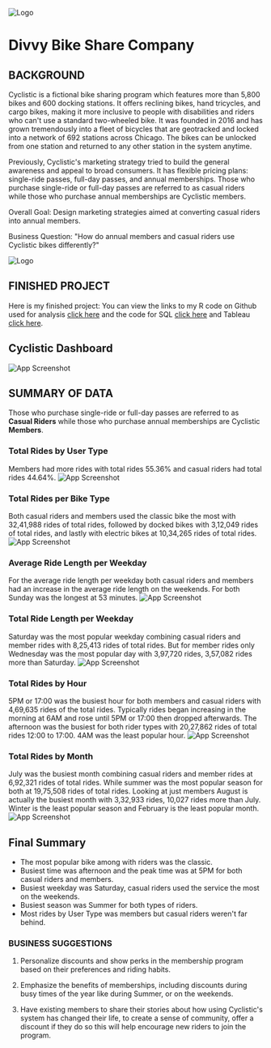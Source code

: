 
![Logo](https://github.com/rejoice03/divvy_bike_share_company/blob/main/Tableau/divvy-logo.png?raw=true)
# Divvy Bike Share Company


## BACKGROUND

Cyclistic is a fictional bike sharing program which features more than 5,800 
bikes and 600 docking stations. It offers reclining bikes, hand tricycles, and cargo 
bikes, making it more inclusive to people with disabilities and riders who can't use a 
standard two-wheeled bike. It was founded in 2016 and has grown tremendously into a 
fleet of bicycles that are geotracked and locked into a network of 692 stations across 
Chicago. The bikes can be unlocked from one station and returned to any other station 
in the system anytime.

Previously, Cyclistic's marketing strategy tried to build the general awareness and 
appeal to broad consumers. It has flexible pricing plans: single-ride passes, 
full-day passes, and annual memberships. Those who purchase single-ride or full-day 
passes are referred to as casual riders while those who purchase annual memberships are 
Cyclistic members.

Overall Goal: Design marketing strategies aimed at converting casual riders into annual 
members.

Business Question: "How do annual members and casual riders use Cyclistic bikes 
differently?"

![Logo](https://github.com/rejoice03/divvy_bike_share_company/blob/main/Tableau/ch_Divvy-bikes+(1).jpg?raw=true)
## FINISHED PROJECT
Here is my finished project: You can view the links to my R code on Github used for 
analysis [click here](https://github.com/rejoice03/divvy_bike_share_company/blob/main/R/cyclistic%20R%20Markdown.Rmd) and the code for SQL [click here](https://github.com/rejoice03/divvy_bike_share_company/blob/main/cyclistic%202021.sql) and Tableau [click here](https://public.tableau.com/app/profile/rejoice.raju/viz/Cyclistic_16685942444700/Dashboard1).

## Cyclistic Dashboard
![App Screenshot](https://github.com/rejoice03/divvy_bike_share_company/blob/main/Tableau/Dashboard%201%20(2).png?raw=true)

## SUMMARY OF DATA

Those who purchase single-ride or full-day passes are referred to as **Casual Riders** 
while those who purchase annual memberships are Cyclistic **Members**.

### Total Rides by User Type

Members had more rides with total rides 55.36% and casual riders had total rides 44.64%.
![App Screenshot](https://github.com/rejoice03/divvy_bike_share_company/blob/main/Tableau/Menber%20Type.png?raw=true)

### Total Rides per Bike Type

Both casual riders and members used the classic bike the most with 32,41,988 rides 
of total rides, followed by docked bikes with 3,12,049 rides of total rides, 
and lastly with electric bikes at 10,34,265 rides of total rides.
![App Screenshot](https://github.com/rejoice03/divvy_bike_share_company/blob/main/Tableau/Bike%20Type.png?raw=true)

### Average Ride Length per Weekday

For the average ride length per weekday both casual riders and members had an increase 
in the average ride length on the weekends. For both Sunday was the longest at 53 minutes.
![App Screenshot](https://github.com/rejoice03/divvy_bike_share_company/blob/main/Tableau/Avg.%20Ride%20Length%20per%20Weekday.png?raw=true)

### Total Ride Length per Weekday

Saturday was the most popular weekday combining casual riders and member rides with 
8,25,413 rides of total rides. But for member rides only Wednesday was the most 
popular day with 3,97,720 rides, 3,57,082 rides more than Saturday.
![App Screenshot](https://github.com/rejoice03/divvy_bike_share_company/blob/main/Tableau/Total%20Ride%20Length%20per%20Weekday.png?raw=true)

### Total Rides by Hour

5PM or 17:00 was the busiest hour for both members and casual riders with 4,69,635 rides 
of the total rides. Typically rides began increasing in the morning at 6AM and 
rose until 5PM or 17:00 then dropped afterwards. The afternoon was the busiest for both 
rider types with  20,27,862 rides of total rides 12:00 to 17:00. 4AM was the least 
popular hour.
![App Screenshot](https://github.com/rejoice03/divvy_bike_share_company/blob/main/Tableau/Total%20Ride%20per%20Hour.png?raw=true)

### Total Rides by Month
July was the busiest month combining casual riders and member rides at 6,92,321 rides 
of total rides. While summer was the most popular season for both at 19,75,508 rides of 
total rides. Looking at just members August is actually the busiest month with 3,32,933 
rides, 10,027 rides more than July. Winter is the least popular season and February is the 
least popular month.
![App Screenshot](https://github.com/rejoice03/divvy_bike_share_company/blob/main/Tableau/Total%20Ride%20by%20Months.png?raw=true)


## Final Summary



- The most popular bike among with riders was the classic.
- Busiest time was afternoon and the peak time was at 5PM for both casual riders and members.
- Busiest weekday was Saturday, casual riders used the service the most on the weekends.
- Busiest season was Summer for both types of riders.
- Most rides by User Type was members but casual riders weren't far behind.

### BUSINESS SUGGESTIONS

1. Personalize discounts and show perks in the membership program based on their 
preferences and riding habits.

2. Emphasize the benefits of memberships, including discounts during busy times of the 
year like during Summer, or on the weekends.

3. Have existing members to share their stories about how using Cyclistic's system has 
changed their life, to create a sense of community, offer a discount if they do so this 
will help encourage new riders to join the program.


